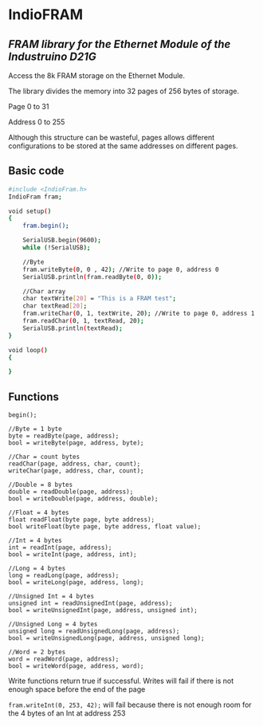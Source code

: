 # IndioFRAM
## _FRAM library for the Ethernet Module of the Industruino D21G_

Access the 8k FRAM storage on the Ethernet Module.

The library divides the memory into 32 pages of 256 bytes of storage.

Page 0 to 31

Address 0 to 255

Although this structure can be wasteful, pages allows different configurations to be stored at the same addresses on different pages.

## Basic code
```sh
#include <IndioFram.h>
IndioFram fram;

void setup()
{
    fram.begin();

    SerialUSB.begin(9600);
    while (!SerialUSB);

    //Byte
    fram.writeByte(0, 0 , 42); //Write to page 0, address 0
    SerialUSB.println(fram.readByte(0, 0));

    //Char array
    char textWrite[20] = "This is a FRAM test";
    char textRead[20];
    fram.writeChar(0, 1, textWrite, 20); //Write to page 0, address 1
    fram.readChar(0, 1, textRead, 20);
    SerialUSB.println(textRead);
}

void loop()
{

}
```

## Functions
    begin();
    
    //Byte = 1 byte
    byte = readByte(page, address);
    bool = writeByte(page, address, byte);
    
    //Char = count bytes
    readChar(page, address, char, count);
    writeChar(page, address, char, count);
    
    //Double = 8 bytes
    double = readDouble(page, address);
    bool = writeDouble(page, address, double);
    
    //Float = 4 bytes
    float readFloat(byte page, byte address);
    bool writeFloat(byte page, byte address, float value);
    
    //Int = 4 bytes
    int = readInt(page, address);
    bool = writeInt(page, address, int);
    
    //Long = 4 bytes
    long = readLong(page, address);
    bool = writeLong(page, address, long);
    
    //Unsigned Int = 4 bytes
    unsigned int = readUnsignedInt(page, address);
    bool = writeUnsignedInt(page, address, unsigned int);
    
    //Unsigned Long = 4 bytes
    unsigned long = readUnsignedLong(page, address);
    bool = writeUnsignedLong(page, address, unsigned long);
    
    //Word = 2 bytes
    word = readWord(page, address);
    bool = writeWord(page, address, word);
    
Write functions return true if successful. Writes will fail if there is not enough space before the end of the page

`fram.writeInt(0, 253, 42);` will fail because there is not enough room for the 4 bytes of an Int at address 253
